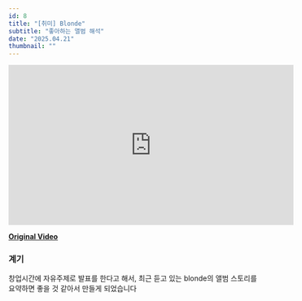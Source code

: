 ```yaml
---
id: 8
title: "[취미] Blonde"
subtitle: "좋아하는 앨범 해석"
date: "2025.04.21"
thumbnail: ""
---
```


<iframe
  width="560"           
  height="315"           
  src="https://www.youtube.com/embed/TXgCtA5c6zI"
  title="YouTube video player"
  frameborder="0"
  allow="accelerometer; autoplay; clipboard-write; encrypted-media; gyroscope; picture-in-picture"
  allowfullscreen>
</iframe>

**[Original Video](https://github.com/airport-pus/Client)**

### 계기

창업시간에 자유주제로 발표를 한다고 해서, 최근 듣고 있는 blonde의 앨범 스토리를 요약하면 좋을 것 같아서 만들게 되었습니다
